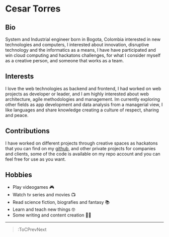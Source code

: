 # Cesar Torres

## Bio

System and Industrial engineer born in Bogota, Colombia interested in new technologies and computers, I interested about innovation, disruptive technology and the informatics as a means, I have have participated and win cloud computing and hackatons challenges, for what I consider myself as a creative person, and someone that works as a team.

## Interests

I love the web technologies as backend and frontend, I had worked on web projects as developer or leader, and I am highly interested about web architecture, agile methodologies and management. Im currently exploring other fields as app development and data analysis from a managerial view, I like languages and share knowledge creating a culture of respect, sharing and peace. 


## Contributions

I have worked on different projects through creative spaces as hackatons that you can find on my [github](https://github.com/leotalorac), and other private projects for companies and clients, some of the code is available on my repo account and you can feel free for use as you want. 


## Hobbies

* Play videogames 🎮
* Watch tv series and movies 📺
* Read science fiction, biografies and fantasy 📚
* Learn and teach new things 🤓
* Some writing and content creation ✍🏻

------------------------------------------------------------------

> :ToCPrevNext